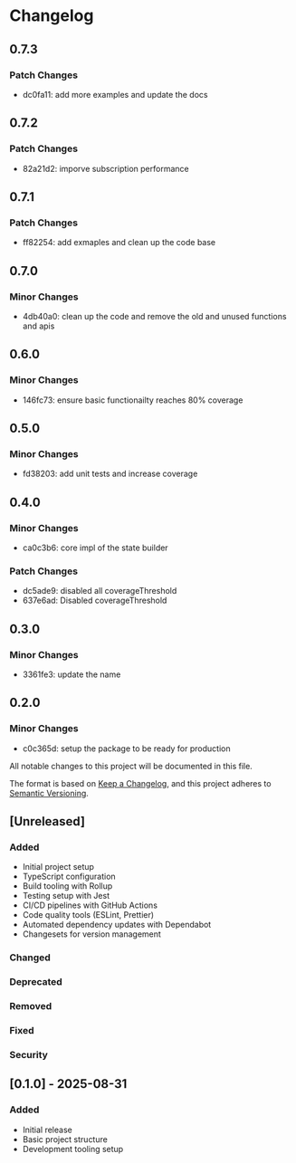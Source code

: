 # Changelog

## 0.7.3

### Patch Changes

- dc0fa11: add more examples and update the docs

## 0.7.2

### Patch Changes

- 82a21d2: imporve subscription performance

## 0.7.1

### Patch Changes

- ff82254: add exmaples and clean up the code base

## 0.7.0

### Minor Changes

- 4db40a0: clean up the code and remove the old and unused functions and apis

## 0.6.0

### Minor Changes

- 146fc73: ensure basic functionailty reaches 80% coverage

## 0.5.0

### Minor Changes

- fd38203: add unit tests and increase coverage

## 0.4.0

### Minor Changes

- ca0c3b6: core impl of the state builder

### Patch Changes

- dc5ade9: disabled all coverageThreshold
- 637e6ad: Disabled coverageThreshold

## 0.3.0

### Minor Changes

- 3361fe3: update the name

## 0.2.0

### Minor Changes

- c0c365d: setup the package to be ready for production

All notable changes to this project will be documented in this file.

The format is based on [Keep a Changelog](https://keepachangelog.com/en/1.0.0/),
and this project adheres to [Semantic Versioning](https://semver.org/spec/v2.0.0.html).

## [Unreleased]

### Added

- Initial project setup
- TypeScript configuration
- Build tooling with Rollup
- Testing setup with Jest
- CI/CD pipelines with GitHub Actions
- Code quality tools (ESLint, Prettier)
- Automated dependency updates with Dependabot
- Changesets for version management

### Changed

### Deprecated

### Removed

### Fixed

### Security

## [0.1.0] - 2025-08-31

### Added

- Initial release
- Basic project structure
- Development tooling setup
